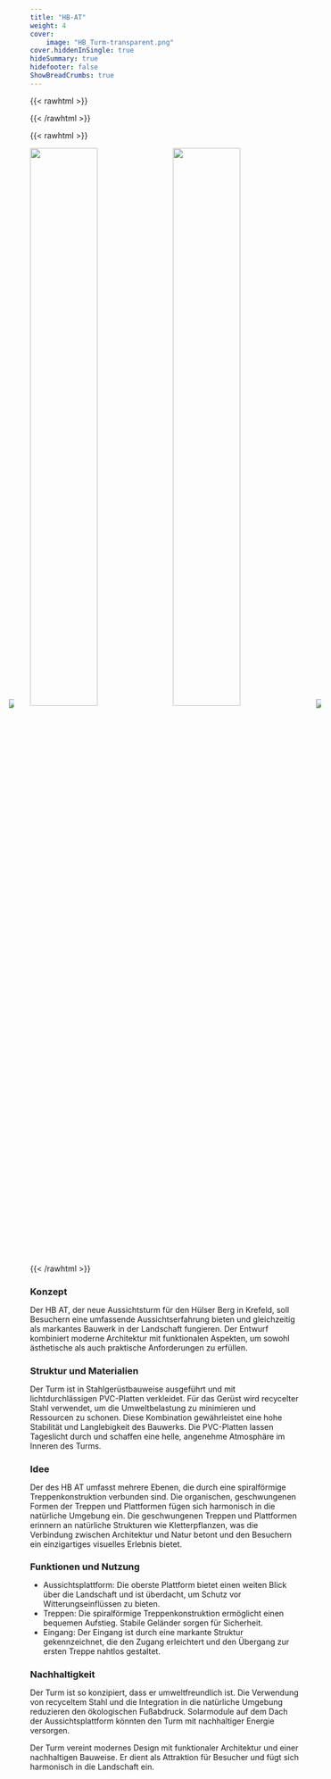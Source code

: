```yaml
---
title: "HB-AT"
weight: 4
cover:
    image: "HB_Turm-transparent.png"
cover.hiddenInSingle: true
hideSummary: true
hidefooter: false
ShowBreadCrumbs: true
---
```


{{< rawhtml >}}
<!-- <!DOCTYPE html>
<html>
  <head>
    <title>Slideshow Images</title>
    <style>
      * {
        box-sizing: border-box
      }
      body {
        margin: 0
      }
      .mySlides {
        display: none
      }
      img {
        vertical-align: middle;
      }
      .slideshow-container {
        max-width: 1000px;
        position: relative;
        margin: auto;
      }
      /* Next & previous buttons */
      .prev {
        cursor: pointer;
        position: absolute;
        top: 50%;
        width: 6%;
        padding: 10px;
        margin-top: -22px;
        color: transparent;
        transition: 0.6s ease;
        border-radius: 30px;
        user-select: none;
        left: -10%;
      }
      .next {
        cursor: pointer;
        position: absolute;
        top: 50%;
        width: 6%;
        padding: 10px;
        margin-top: -22px;
        color: transparent;
        transition: 0.6s ease;
        border-radius: 30px;
        user-select: none;
        right: -10%; /* Position the "next button" to the right */
      }
      /* On hover, add a black background color with a little bit see-through */
      .prev:hover,
      .next:hover {
        background-color: rgba(108, 108, 108, 0.5);
      }
      /* Caption text */
      .text {
        color: #ffffff;
        font-size: 15px;
        padding: 8px 12px;
        position: absolute;
        bottom: 8px;
        width: 100%;
        text-align: center;
      }
      /* Number text (1/3 etc) */
      .numbertext {
        color: #ffffff;
        font-size: 12px;
        padding: 8px 12px;
        position: absolute;
        top: 0;
      }
      /* The dots/bullets/indicators */
      .dot {
        cursor: pointer;
        height: 15px;
        width: 15px;
        margin: 0 2px;
        background-color: #999999;
        border-radius: 50%;
        display: inline-block;
        transition: background-color 0.6s ease;
      }
      .active,
      .dot:hover {
        background-color: #111111;
      }
      /* Fading animation */
      .fade {
        -webkit-animation-name: slide;
        -webkit-animation-duration: 1.5s;
        animation-name: slide;
        animation-duration: 1.5s;
      }
      @-webkit-keyframes fade {
        from {
          opacity: .4
        }
        to {
          opacity: 1
        }
      }
      @keyframes fade {
        from {
          opacity: .4
        }
        to {
          opacity: 1
        }
      }
      /* On smaller screens, decrease text size */
      @media only screen and (max-width: 840px) {
        .prev { 
          left: 2%;
          width: 10%;
          }
        .next { 
          right: 2%;
          width: 10%;
          }
        .text {
          font-size: 11px
        }
      }
    </style>
  </head>
  <body>
    <div class="slideshow-container">
      <div class="mySlides fade">
        <img src="/HB_Turm2.jpg" style="width:100%">
      </div>
      <div class="mySlides fade">
        <img src="/HB_Turm3.jpg" style="width:100%">
      </div>
      <div class="mySlides fade">
        <img src="/HB_Turm4.jpg" style="width:100%">
      </div>
      <div class="mySlides fade">
        <img src="/HB_Turm5.jpg" style="width:100%">
      </div>
      <div class="mySlides fade">
        <img src="/HB_Turm6.jpg" style="width:100%">
      </div>
      <div class="mySlides fade">
        <img src="/HB_Turm7.jpg" style="width:100%">
      </div>
       <div class="mySlides fade">
        <img src="/HB_Turm8.jpg" style="width:100%">
      </div>
      <div class="mySlides fade">
        <img src="/HB_Turm9.jpg" style="width:100%">
      </div>
      <a class="prev" onclick="plusSlides(-1)"><img src="/Pfeil-Links.png"></a>
      <a class="next" onclick="plusSlides(1)"><img src="/Pfeil-Rechts.png"></a>
    </div>
    <br>
    <div style="text-align:center">
      <span class="dot" onclick="currentSlide(0)"></span>
      <span class="dot" onclick="currentSlide(1)"></span>
      <span class="dot" onclick="currentSlide(2)"></span>
      <span class="dot" onclick="currentSlide(4)"></span>
      <span class="dot" onclick="currentSlide(5)"></span>
      <span class="dot" onclick="currentSlide(6)"></span>
      <span class="dot" onclick="currentSlide(7)"></span>
      <span class="dot" onclick="currentSlide(8)"></span>
    </div>
    <script>
      let slideIndex = 0;
      let timeoutId = null;
      const slides = document.getElementsByClassName("mySlides");
      const dots = document.getElementsByClassName("dot");
      showSlides();
      function currentSlide(index) {
           slideIndex = index;
           showSlides();
      }
     function plusSlides(step) {
         if(step < 0) {
            slideIndex -= 2;
            if(slideIndex < 0) {
              slideIndex = slides.length - 1;
            }
        }
        showSlides();
     }
      function showSlides() {
        for(let i = 0; i < slides.length; i++) {
          slides[i].style.display = "none";
          dots[i].classList.remove('active');
        }
        slideIndex++;
        if(slideIndex > slides.length) {
          slideIndex = 1
        }
        slides[slideIndex - 1].style.display = "block";
        dots[slideIndex - 1].classList.add('active');
         if(timeoutId) {
            clearTimeout(timeoutId);
         }
        timeoutId = setTimeout(showSlides, 5000); // Change image every 5 seconds
      }
    </script>
  </body>
</html> -->
{{< /rawhtml >}}

{{< rawhtml >}}
<!DOCTYPE html>
<html>
  <head>
    <style>
    * {
      margin: 0;
      padding: 0;
      box-sizing: border-box;
    }
    body {
      /* display: flex; */
      padding: 0 10px;
      align-items: center;
      justify-content: center;
      min-height: 100vh;
    }
    .wrapper {
      max-width: 1200px;
      position: relative;
    }
    .prev {
        cursor: pointer;
        position: absolute;
        top: 50%;
        width: 6%;
        padding: 10px;
        margin-top: -22px;
        color: transparent;
        transition: 0.6s ease;
        border-radius: 30px;
        user-select: none;
        left: -10%;
    }
    .next {
        cursor: pointer;
        position: absolute;
        top: 50%;
        width: 6%;
        padding: 10px;
        margin-top: -22px;
        color: transparent;
        transition: 0.6s ease;
        border-radius: 30px;
        user-select: none;
        right: -10%; /* Position the "next button" to the right */
    }
      /* On hover, add a black background color with a little bit see-through */
    .prev:hover,
    .next:hover {
        background-color: rgba(108, 108, 108, 0.5);
    }
    .wrapper .carousel {
      font-size: 0px;
      white-space: nowrap;
      cursor: pointer;
      overflow: hidden;
    }
    .carousel img {
      /* height: 340px; */
      object-fit: cover; 
      margin-left: 14px;
      width: calc(100% / 2);
      vertical-align: middle;
    }
    .carousel img:first-child {
      margin-left: 0px;
    }
    /* On smaller screens, decrease text size */
    @media only screen and (max-width: 840px) {
      .prev { 
        left: 2%;
        width: 10%;
      }
      .next { 
        right: 2%;
        width: 10%;
      }
      .text {
        font-size: 11px
      }
      .carousel img {
        width: calc(100%);
      }
    }
    </style>
  </head>
  <body>
    <div class="wrapper">
      <a class="prev"><img src="/Pfeil-Links.png"></a>
      <div class="carousel">
        <img src="/HB_Turm2.jpg" alt="Turm">
        <img src="/HB_Turm3.jpg" alt="Turm">
        <img src="/HB_Turm4.jpg" alt="Turm">
        <img src="/HB_Turm5.jpg" alt="Turm">
        <img src="/HB_Turm6.jpg" alt="Turm">
        <img src="/HB_Turm7.jpg" alt="Turm">
        <img src="/HB_Turm8.jpg" alt="Turm">
        <img src="/HB_Turm9.jpg" alt="Turm">
      </div>
      <a class="next"><img src="/Pfeil-Rechts.png"></a>
    </div>
    <script>
    </script>    
  </body>
</html>
{{< /rawhtml >}}

### Konzept

Der HB AT, der neue Aussichtsturm für den Hülser Berg in Krefeld, soll Besuchern eine umfassende Aussichtserfahrung bieten und gleichzeitig als markantes Bauwerk in der Landschaft fungieren. Der Entwurf kombiniert moderne Architektur mit funktionalen Aspekten, um sowohl ästhetische als auch praktische Anforderungen zu erfüllen.

### Struktur und Materialien

Der Turm ist in Stahlgerüstbauweise ausgeführt und mit lichtdurchlässigen PVC-Platten verkleidet. Für das Gerüst wird recycelter Stahl verwendet, um die Umweltbelastung zu minimieren und Ressourcen zu schonen. Diese Kombination gewährleistet eine hohe Stabilität und Langlebigkeit des Bauwerks. Die PVC-Platten lassen Tageslicht durch und schaffen eine helle, angenehme Atmosphäre im Inneren des Turms.

### Idee

Der des HB AT umfasst mehrere Ebenen, die durch eine spiralförmige Treppenkonstruktion verbunden sind. Die organischen, geschwungenen Formen der Treppen und Plattformen fügen sich harmonisch in die natürliche Umgebung ein. Die geschwungenen Treppen und Plattformen erinnern an natürliche Strukturen wie Kletterpflanzen, was die Verbindung zwischen Architektur und Natur betont und den Besuchern ein einzigartiges visuelles Erlebnis bietet.

### Funktionen und Nutzung

- Aussichtsplattform: Die oberste Plattform bietet einen weiten Blick über die Landschaft und ist überdacht, um Schutz vor Witterungseinflüssen zu bieten. 
- Treppen: Die spiralförmige Treppenkonstruktion ermöglicht einen bequemen Aufstieg. Stabile Geländer sorgen für Sicherheit. 
- Eingang: Der Eingang ist durch eine markante Struktur gekennzeichnet, die den Zugang erleichtert und den Übergang zur ersten Treppe nahtlos gestaltet.

### Nachhaltigkeit

Der Turm ist so konzipiert, dass er umweltfreundlich ist. Die Verwendung von recyceltem Stahl und die Integration in die natürliche Umgebung reduzieren den ökologischen Fußabdruck. Solarmodule auf dem Dach der Aussichtsplattform könnten den Turm mit nachhaltiger Energie versorgen.

Der Turm vereint modernes Design mit funktionaler Architektur und einer nachhaltigen Bauweise. Er dient als Attraktion für Besucher und fügt sich harmonisch in die Landschaft ein.